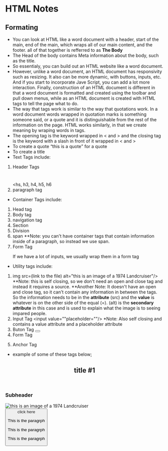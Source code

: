 # HTML Notes

## Formating
- You can look at HTML like a word document with a header, start of the main, end of the main, which wraps all of our main content, and the footer. all of that together is refferred to as **The Body**
- The Head of the body contains Meta information about the body, such as the title.
- So essentialy, you can build out an HTML website like a word document.
- However, unlike a word document, an HTML document has responsivity such as resizing. It also can be more dynamic, with buttons, inputs, etc. And if you start to incorporate Jave Script, you can add a lot more interaction. Finally, construction of an HTML document is different in that a word document is formatted and created using the toolbar and pull down menus, while as an HTML document is created with HTML tags to tell the page what to do.
- The way that tags work is similar to the way that quotations work. In a word document words wrapped in quotation marks is something someone said, or a quote and it is distinguishable from the rest of the information on the page. HTML works similarly, in that we create meaning by wraping words in tags.
- The opening tag is the keyword wrapped in < and > and the closing tag is the keyword with a slash in front of it wrapped in < and >
- To create a quote <q>this is a quote</q> for a quote
- To create a title <title>Intro to Webdev</title>
- Text Tags include:
1. Header Tags <h1></h1> <hs, h3, h4, h5, h6
2. paragraph tag <p></p>
- Container Tags include:
1. Head tag <head></head>
2. Body tag <body>
3. navigation tag <nav>
4. Section <section></section>
5. Division <div></div>
6. span <span></span> **Note: you can't have container tags that contain information inside of a paragraph, so instead we use span.
7. Form Tag <form></form> If we have a lot of inputs, we usually wrap them in a form tag
- Utility tags include:
1. img src=(link to the file) alt="this is an image of a 1974 Landcruiser"/> **Note: this is self closing, so we don't need an open and close tag and instead it requires a source. **Another Note: It doesn't have an open and close tag, so it can't contain any information in between the tags. So the information needs to be in the **attribute** (src) and the **value** is whatever is on the other side of the equal (=). (alt) is the **secondary attribute** in this case and is used to explain what the image is to seeing impared people.
2. Input Tag <input value=""placeholder=""/> *Note: Also self closing and contains a value attribute and a placeholder attribute
3. Buton Tag <Button>
4. Form Tag <form></form>
5. Anchor Tag <a></a>  
- example of some of these tags below;
<head>
  <title></title>
</head>
<body>
  <header>
  <h2>title #1</h2>
  <nav>
    
  </nav>
</header>
<main>
  <section>
<div>
    <h3>Subheader</h3>
</div>
<div>
  <img src=(link to file) alt="this is an image of a 1974 Landcruiser"/>
  <form>
    <inputvalue=""placeholder=""/>
    <button>  
    </form>
    <a>click here</a>   
<div>
    <p>This is the<span></span> paragrph</p>
    <p>This is the paragrph</p>
    <p>This is the paragrph</p>
 </div>
  </section> 
</main>
<footer>
  
</footer>
</body>

